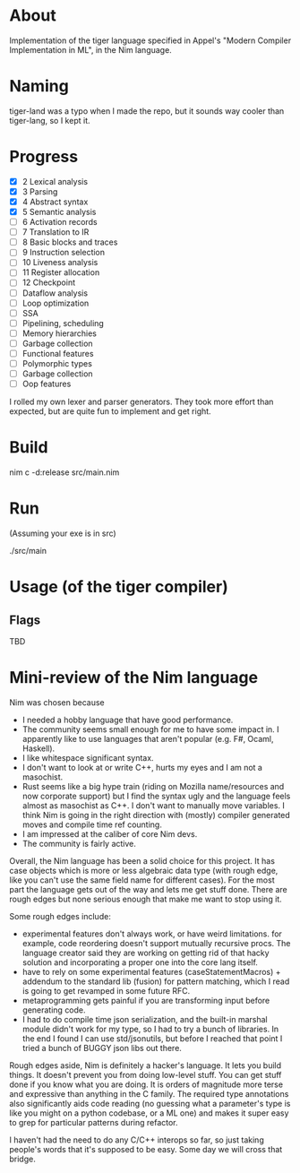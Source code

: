 # About
Implementation of the tiger language specified in Appel's "Modern Compiler Implementation in ML", in the Nim language. 

# Naming
tiger-land was a typo when I made the repo, but it sounds way cooler than tiger-lang, so I kept it. 

# Progress
- [x] 2 Lexical analysis
- [x] 3 Parsing
- [x] 4 Abstract syntax
- [x] 5 Semantic analysis
- [ ] 6 Activation records
- [ ] 7 Translation to IR 
- [ ] 8 Basic blocks and traces 
- [ ] 9 Instruction selection
- [ ] 10 Liveness analysis
- [ ] 11 Register allocation
- [ ] 12 Checkpoint 
- [ ] Dataflow analysis
- [ ] Loop optimization
- [ ] SSA
- [ ] Pipelining, scheduling 
- [ ] Memory hierarchies
- [ ] Garbage collection
- [ ] Functional features
- [ ] Polymorphic types 
- [ ] Garbage collection
- [ ] Oop features 

I rolled my own lexer and parser generators. They took more effort than expected, but are quite fun to implement and get right. 

# Build

nim c -d:release src/main.nim

# Run

(Assuming your exe is in src)

./src/main

# Usage (of the tiger compiler)

## Flags

TBD

# Mini-review of the Nim language
Nim was chosen because 
* I needed a hobby language that have good performance. 
* The community seems small enough for me to have some impact in. I apparently like to use languages that aren't popular (e.g. F#, Ocaml, Haskell). 
* I like whitespace significant syntax. 
* I don't want to look at or write C++, hurts my eyes and I am not a masochist. 
* Rust seems like a big hype train (riding on Mozilla name/resources and now corporate support) but I find the syntax ugly and the language feels almost as masochist as C++. I don't want to manually move variables. I think Nim is going in the right direction with (mostly) compiler generated moves and compile time ref counting. 
* I am impressed at the caliber of core Nim devs. 
* The community is fairly active. 

Overall, the Nim language has been a solid choice for this project. It has case objects which is more or less algebraic data type (with rough edge, like you can't use the same field name for different cases). For the most part the language gets out of the way and lets me get stuff done. There are rough edges but none serious enough that make me want to stop using it. 

Some rough edges include: 
* experimental features don't always work, or have weird limitations. for example, code reordering doesn't support mutually recursive procs. The language creator said they are working on getting rid of that hacky solution and incorporating a proper one into the core lang itself. 
* have to rely on some experimental features (caseStatementMacros) + addendum to the standard lib (fusion) for pattern matching, which I read is going to get revamped in some future RFC. 
* metaprogramming gets painful if you are transforming input before generating code. 
* I had to do compile time json serialization, and the built-in marshal module didn't work for my type, so I had to try a bunch of libraries. In the end I found I can use std/jsonutils, but before I reached that point I tried a bunch of BUGGY json libs out there. 

Rough edges aside, Nim is definitely a hacker's language. It lets you build things. It doesn't prevent you from doing low-level stuff. You can get stuff done if you know what you are doing. It is orders of magnitude more terse and expressive than anything in the C family. The required type annotations also significantly aids code reading (no guessing what a parameter's type is like you might on a python codebase, or a ML one) and makes it super easy to grep for particular patterns during refactor. 

I haven't had the need to do any C/C++ interops so far, so just taking people's words that it's supposed to be easy. Some day we will cross that bridge. 